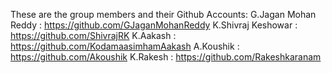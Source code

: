 These are the group members and their Github Accounts:
G.Jagan Mohan Reddy : https://github.com/GJaganMohanReddy
K.Shivraj Keshowar : https://github.com/ShivrajRK
K.Aakash : https://github.com/KodamaasimhamAakash
A.Koushik : https://github.com/Akoushik
K.Rakesh : https://github.com/Rakeshkaranam
